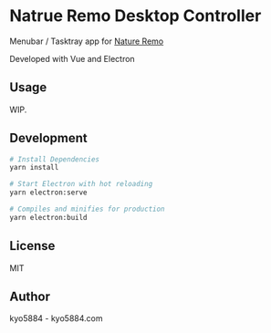 # Natrue Remo Desktop Controller

Menubar / Tasktray app for [Nature Remo](https://en.nature.global/en/)

Developed with Vue and Electron

## Usage

WIP.

## Development

```bash
# Install Dependencies
yarn install

# Start Electron with hot reloading
yarn electron:serve

# Compiles and minifies for production
yarn electron:build
```

## License

MIT

## Author

kyo5884 - kyo5884.com
